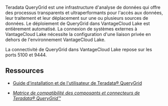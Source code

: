 Teradata QueryGrid est une infrastructure d'analyse de données qui offre des processus transparents et ultraperformants pour l'accès aux données, leur traitement et leur déplacement sur une ou plusieurs sources de données. Le déploiement de QueryGrid dans VantageCloud Lake est entièrement automatisé. La connexion de systèmes externes à VantageCloud Lake nécessite la configuration d'une liaison privée en dehors de l'environnement VantageCloud Lake.

La connectivité de QueryGrid dans VantageCloud Lake repose sur les ports 5100 et 9444.

Ressources
----------

-   [Guide d'installation et de l'utilisateur de Teradata® QueryGrid](https://docs.teradata.com/search/documents?query=Teradata+QueryGrid+Installation+and+User+Guide&sort=last_update&virtual-field=title_only&content-lang=)

-   [*Matrice de compatibilité des composants et connecteurs de Teradata® QueryGrid™*](https://docs.teradata.com/access/sources/dita/map?dita:mapPath=wue1554808920847.ditamap)
